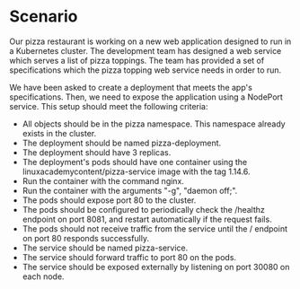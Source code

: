 # Scenario


Our pizza restaurant is working on a new web application designed to run in a Kubernetes cluster. The development team has designed a web service which serves a list of pizza toppings. The team has provided a set of specifications which the pizza topping web service needs in order to run.

We have been asked to create a deployment that meets the app's specifications. Then, we need to expose the application using a NodePort service. This setup should meet the following criteria:

- All objects should be in the pizza namespace. This namespace already exists in the cluster.
- The deployment should be named pizza-deployment.
- The deployment should have 3 replicas.
- The deployment's pods should have one container using the linuxacademycontent/pizza-service image with the tag 1.14.6.
- Run the container with the command nginx.
- Run the container with the arguments "-g", "daemon off;".
- The pods should expose port 80 to the cluster.
- The pods should be configured to periodically check the /healthz endpoint on port 8081, and restart automatically if the request fails.
- The pods should not receive traffic from the service until the / endpoint on port 80 responds successfully.
- The service should be named pizza-service.
- The service should forward traffic to port 80 on the pods.
- The service should be exposed externally by listening on port 30080 on each node.